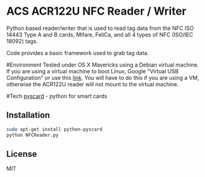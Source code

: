 ACS ACR122U NFC Reader / Writer
=========

Python based reader/writer that is used to read tag data from the NFC ISO 14443 Type A and B cards, Mifare, FeliCa, and all 4 types of NFC (ISO/IEC 18092) tags.

Code provides a basic framework used to grab tag data.

#Environment
Tested under OS X Mavericks using a Debian virtual machine. If you are using a virtual machine to boot Linux, Google "Virtual USB Configuration" or use this [link](http://greatxam.wordpress.com/2010/11/23/virtualbox-usb-configuration/). You will have to do this if you are using a VM, otherwise the ACR122U reader will not mount to the virtual machine.

#Tech
[pyscard] - python for smart cards


Installation
--------------

```sh
sudo apt-get install python-pyscard
python NFCReader.py

```


License
----
MIT

[pyscard]:http://pyscard.sourceforge.net/